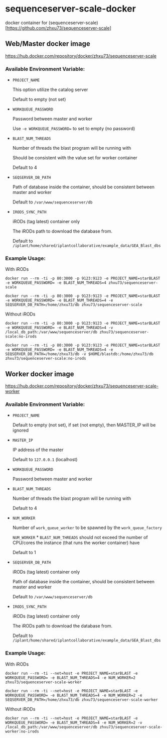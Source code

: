 # sequenceserver-scale-docker
docker container for (sequenceserver-scale)[https://github.com/zhxu73/sequenceserver-scale]

## Web/Master docker image
https://hub.docker.com/repository/docker/zhxu73/sequenceserver-scale

### Available Environment Variable:

* `PROJECT_NAME`

    This option utilize the catalog server

    Default to empty (not set)

* `WORKQUEUE_PASSWORD`

    Password between master and worker

    Use `-e WORKQUEUE_PASSWORD=` to set to empty (no password)

* `BLAST_NUM_THREADS`

    Number of threads the blast program will be running with

    Should be consistent with the value set for worker container

    Default to 4

* `SEQSERVER_DB_PATH`

    Path of database inside the container, should be consistent between master and worker

    Default to `/var/www/sequenceserver/db`

* `IRODS_SYNC_PATH`

    iRODs (tag latest) container only

    The iRODs path to download the database from.

    Default to `/iplant/home/shared/iplantcollaborative/example_data/GEA_Blast_dbs`

### Example Usage:
With iRODs
```
docker run --rm -ti -p 80:3000 -p 9123:9123 -e PROJECT_NAME=starBLAST -e WORKQUEUE_PASSWORD= -e BLAST_NUM_THREADS=4 zhxu73/sequenceserver-scale
```
```
docker run --rm -ti -p 80:3000 -p 9123:9123 -e PROJECT_NAME=starBLAST -e WORKQUEUE_PASSWORD= -e BLAST_NUM_THREADS=4 -e SEQSERVER_DB_PATH=/home/zhxu73/db zhxu73/sequenceserver-scale
```

Without iRODs
```
docker run --rm -ti -p 80:3000 -p 9123:9123 -e PROJECT_NAME=starBLAST -e WORKQUEUE_PASSWORD= -e BLAST_NUM_THREADS=4 -v /local_db_path:/var/www/sequenceserver/db zhxu73/sequenceserver-scale:no-irods
```
```
docker run --rm -ti -p 80:3000 -p 9123:9123 -e PROJECT_NAME=starBLAST -e WORKQUEUE_PASSWORD= -e BLAST_NUM_THREADS=4 -e SEQSERVER_DB_PATH=/home/zhxu73/db -v $HOME/blastdb:/home/zhxu73/db zhxu73/sequenceserver-scale:no-irods
```

## Worker docker image
https://hub.docker.com/repository/docker/zhxu73/sequenceserver-scale-worker


### Available Environment Variable:

* `PROJECT_NAME`

    Default to empty (not set), if set (not empty), then MASTER_IP will be ignored

* `MASTER_IP`

    IP address of the master

    Default to `127.0.0.1` (localhost)

* `WORKQUEUE_PASSWORD`

    Password between master and worker

* `BLAST_NUM_THREADS`

    Number of threads the blast program will be running with

    Default to 4

* `NUM_WORKER`

    Number of `work_queue_worker` to be spawned by the `work_queue_factory`

    `NUM_WORKER` * `BLAST_NUM_THREADS` should not exceed the number of CPU/cores the instance (that runs the worker container) have

    Default to 1

* `SEQSERVER_DB_PATH`

    iRODs (tag latest) container only

    Path of database inside the container, should be consistent between master and worker

    Default to `/var/www/sequenceserver/db`

* `IRODS_SYNC_PATH`

    iRODs (tag latest) container only

    The iRODs path to download the database from.

    Default to `/iplant/home/shared/iplantcollaborative/example_data/GEA_Blast_dbs`

### Example Usage:
With iRODs
```
docker run --rm -ti --net=host -e PROJECT_NAME=starBLAST -e WORKQUEUE_PASSWORD= -e BLAST_NUM_THREADS=4 -e NUM_WORKER=2 zhxu73/sequenceserver-scale-worker
```
```
docker run --rm -ti --net=host -e PROJECT_NAME=starBLAST -e WORKQUEUE_PASSWORD= -e BLAST_NUM_THREADS=4 -e NUM_WORKER=2 -e SEQSERVER_DB_PATH=/home/zhxu73/db zhxu73/sequenceserver-scale-worker
```

Without iRODs
```
docker run --rm -ti --net=host -e PROJECT_NAME=starBLAST -e WORKQUEUE_PASSWORD= -e BLAST_NUM_THREADS=4 -e NUM_WORKER=2 -v /local_db_path:/var/www/sequenceserver/db zhxu73/sequenceserver-scale-worker:no-irods
```
